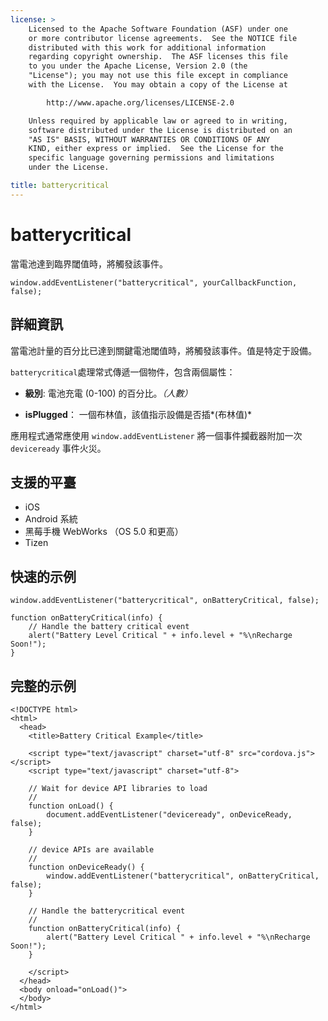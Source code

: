 ```yaml
---
license: >
    Licensed to the Apache Software Foundation (ASF) under one
    or more contributor license agreements.  See the NOTICE file
    distributed with this work for additional information
    regarding copyright ownership.  The ASF licenses this file
    to you under the Apache License, Version 2.0 (the
    "License"); you may not use this file except in compliance
    with the License.  You may obtain a copy of the License at

        http://www.apache.org/licenses/LICENSE-2.0

    Unless required by applicable law or agreed to in writing,
    software distributed under the License is distributed on an
    "AS IS" BASIS, WITHOUT WARRANTIES OR CONDITIONS OF ANY
    KIND, either express or implied.  See the License for the
    specific language governing permissions and limitations
    under the License.

title: batterycritical
---
```


# batterycritical

當電池達到臨界閾值時，將觸發該事件。

    window.addEventListener("batterycritical", yourCallbackFunction, false);
    

## 詳細資訊

當電池計量的百分比已達到關鍵電池閾值時，將觸發該事件。值是特定于設備。

`batterycritical`處理常式傳遞一個物件，包含兩個屬性：

*   **級別**: 電池充電 (0-100) 的百分比。*（人數）*

*   **isPlugged**： 一個布林值，該值指示設備是否插*(布林值)*

應用程式通常應使用 `window.addEventListener` 將一個事件攔截器附加一次 `deviceready` 事件火災。

## 支援的平臺

*   iOS
*   Android 系統
*   黑莓手機 WebWorks （OS 5.0 和更高）
*   Tizen

## 快速的示例

    window.addEventListener("batterycritical", onBatteryCritical, false);
    
    function onBatteryCritical(info) {
        // Handle the battery critical event
        alert("Battery Level Critical " + info.level + "%\nRecharge Soon!");
    }
    

## 完整的示例

    <!DOCTYPE html>
    <html>
      <head>
        <title>Battery Critical Example</title>
    
        <script type="text/javascript" charset="utf-8" src="cordova.js"></script>
        <script type="text/javascript" charset="utf-8">
    
        // Wait for device API libraries to load
        //
        function onLoad() {
            document.addEventListener("deviceready", onDeviceReady, false);
        }
    
        // device APIs are available
        //
        function onDeviceReady() {
            window.addEventListener("batterycritical", onBatteryCritical, false);
        }
    
        // Handle the batterycritical event
        //
        function onBatteryCritical(info) {
            alert("Battery Level Critical " + info.level + "%\nRecharge Soon!");
        }
    
        </script>
      </head>
      <body onload="onLoad()">
      </body>
    </html>